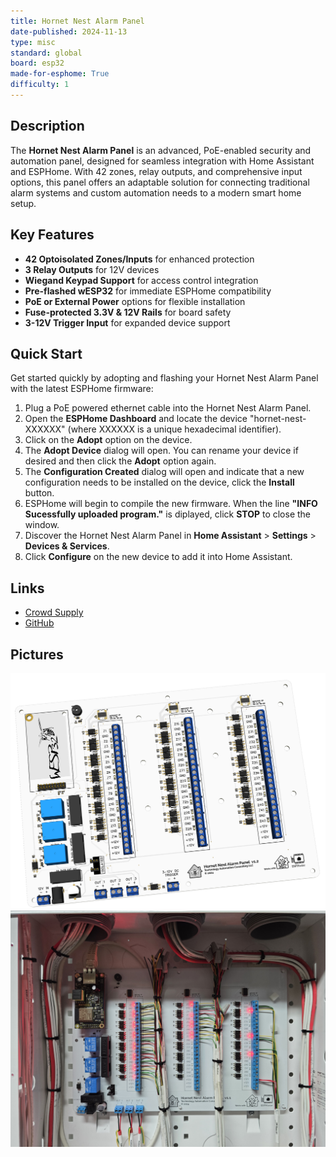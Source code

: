 ```yaml
---
title: Hornet Nest Alarm Panel
date-published: 2024-11-13
type: misc
standard: global
board: esp32
made-for-esphome: True
difficulty: 1
---
```


## Description

The **Hornet Nest Alarm Panel** is an advanced, PoE-enabled security and automation panel, designed for seamless
integration with Home Assistant and ESPHome. With 42 zones, relay outputs, and comprehensive input options, this panel
offers an adaptable solution for connecting traditional alarm systems and custom automation needs to a modern smart home
setup.

## Key Features

- **42 Optoisolated Zones/Inputs** for enhanced protection
- **3 Relay Outputs** for 12V devices
- **Wiegand Keypad Support** for access control integration
- **Pre-flashed wESP32** for immediate ESPHome compatibility
- **PoE or External Power** options for flexible installation
- **Fuse-protected 3.3V & 12V Rails** for board safety
- **3-12V Trigger Input** for expanded device support

## Quick Start

Get started quickly by adopting and flashing your Hornet Nest Alarm Panel with the latest ESPHome firmware:

1. Plug a PoE powered ethernet cable into the Hornet Nest Alarm Panel.
2. Open the **ESPHome Dashboard** and locate the device "hornet-nest-XXXXXX" (where XXXXXX is a unique hexadecimal
   identifier).
3. Click on the **Adopt** option on the device.
4. The **Adopt Device** dialog will open.  You can rename your device if desired and then click the **Adopt** option
   again.
5. The **Configuration Created** dialog will open and indicate that a new configuration needs to be installed on the
   device, click the **Install** button.
6. ESPHome will begin to compile the new firmware. When the line **"INFO Sucessfully uploaded program."** is diplayed,
   click **STOP** to close the window.
7. Discover the Hornet Nest Alarm Panel in **Home Assistant** > **Settings** > **Devices & Services**.
8. Click **Configure** on the new device to add it into Home Assistant.

## Links

- [Crowd Supply](https://www.crowdsupply.com/technology-automation-consulting/hornet-nest-alarm-panel)
- [GitHub](https://github.com/taconsultingllc/hornet-nest-alarm-panel/tree/main)

## Pictures

![3D Model](3D_AlarmPanel_2024-10-06.png "3D Model")
![Installed](hornet-nest-operational.jpg "Installed")
